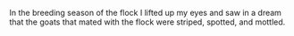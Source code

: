 In the breeding season of the flock I lifted up my eyes and saw in a dream that the goats that mated with the flock were striped, spotted, and mottled.
